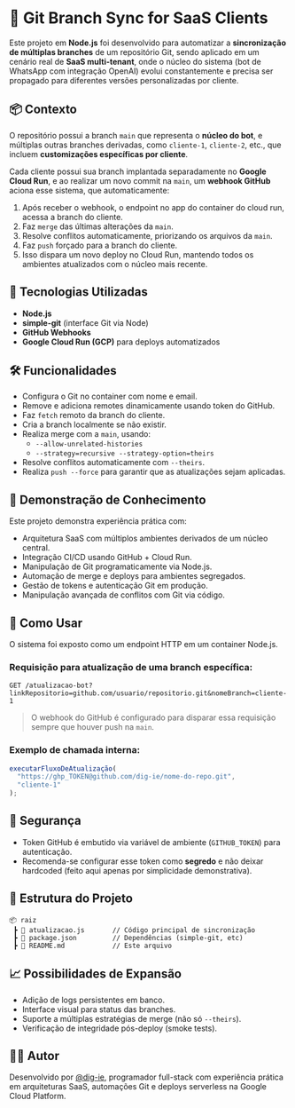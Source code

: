 # 🔄 Git Branch Sync for SaaS Clients

Este projeto em **Node.js** foi desenvolvido para automatizar a **sincronização de múltiplas branches** de um repositório Git, sendo aplicado em um cenário real de **SaaS multi-tenant**, onde o núcleo do sistema (bot de WhatsApp com integração OpenAI) evolui constantemente e precisa ser propagado para diferentes versões personalizadas por cliente.

## 📦 Contexto

O repositório possui a branch `main` que representa o **núcleo do bot**, e múltiplas outras branches derivadas, como `cliente-1`, `cliente-2`, etc., que incluem **customizações específicas por cliente**.

Cada cliente possui sua branch implantada separadamente no **Google Cloud Run**, e ao realizar um novo commit na `main`, um **webhook GitHub** aciona esse sistema, que automaticamente:

1. Após receber o webhook, o endpoint no app do container do cloud run, acessa a branch do cliente.
2. Faz `merge` das últimas alterações da `main`.
3. Resolve conflitos automaticamente, priorizando os arquivos da `main`.
4. Faz `push` forçado para a branch do cliente.
5. Isso dispara um novo deploy no Cloud Run, mantendo todos os ambientes atualizados com o núcleo mais recente.

## 🚀 Tecnologias Utilizadas

- **Node.js**
- **simple-git** (interface Git via Node)
- **GitHub Webhooks**
- **Google Cloud Run (GCP)** para deploys automatizados

## 🛠️ Funcionalidades

- Configura o Git no container com nome e email.
- Remove e adiciona remotes dinamicamente usando token do GitHub.
- Faz `fetch` remoto da branch do cliente.
- Cria a branch localmente se não existir.
- Realiza merge com a `main`, usando:
  - `--allow-unrelated-histories`
  - `--strategy=recursive --strategy-option=theirs`
- Resolve conflitos automaticamente com `--theirs`.
- Realiza `push --force` para garantir que as atualizações sejam aplicadas.

## 🧠 Demonstração de Conhecimento

Este projeto demonstra experiência prática com:

- Arquitetura SaaS com múltiplos ambientes derivados de um núcleo central.
- Integração CI/CD usando GitHub + Cloud Run.
- Manipulação de Git programaticamente via Node.js.
- Automação de merge e deploys para ambientes segregados.
- Gestão de tokens e autenticação Git em produção.
- Manipulação avançada de conflitos com Git via código.

## 📌 Como Usar

O sistema foi exposto como um endpoint HTTP em um container Node.js.

### Requisição para atualização de uma branch específica:

```
GET /atualizacao-bot?linkRepositorio=github.com/usuario/repositorio.git&nomeBranch=cliente-1
```

> O webhook do GitHub é configurado para disparar essa requisição sempre que houver push na `main`.

### Exemplo de chamada interna:

```js
executarFluxoDeAtualização(
  "https://ghp_TOKEN@github.com/dig-ie/nome-do-repo.git",
  "cliente-1"
);
```

## 🔐 Segurança

- Token GitHub é embutido via variável de ambiente (`GITHUB_TOKEN`) para autenticação.
- Recomenda-se configurar esse token como **segredo** e não deixar hardcoded (feito aqui apenas por simplicidade demonstrativa).

## 🧩 Estrutura do Projeto

```
📦 raiz
 ┣ 📜 atualizacao.js       // Código principal de sincronização
 ┣ 📜 package.json         // Dependências (simple-git, etc)
 ┣ 📜 README.md            // Este arquivo
```

## 📈 Possibilidades de Expansão

- Adição de logs persistentes em banco.
- Interface visual para status das branches.
- Suporte a múltiplas estratégias de merge (não só `--theirs`).
- Verificação de integridade pós-deploy (smoke tests).

## 👨‍💻 Autor

Desenvolvido por [@dig-ie](https://github.com/dig-ie), programador full-stack com experiência prática em arquiteturas SaaS, automações Git e deploys serverless na Google Cloud Platform.
